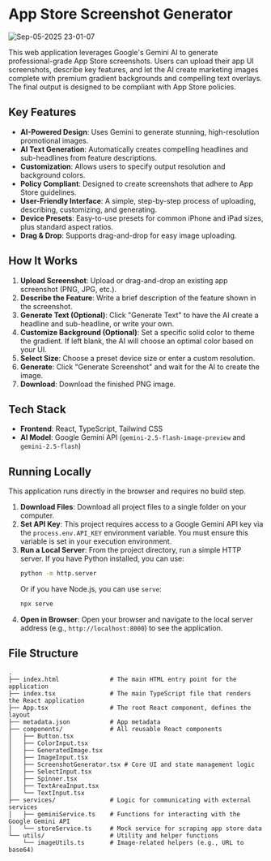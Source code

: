 # App Store Screenshot Generator
![Sep-05-2025 23-01-07](https://github.com/user-attachments/assets/124b9e9e-0878-482c-9d2c-c8276de7a21b)



This web application leverages Google's Gemini AI to generate professional-grade App Store screenshots. Users can upload their app UI screenshots, describe key features, and let the AI create marketing images complete with premium gradient backgrounds and compelling text overlays. The final output is designed to be compliant with App Store policies.

## Key Features

-   **AI-Powered Design**: Uses Gemini to generate stunning, high-resolution promotional images.
-   **AI Text Generation**: Automatically creates compelling headlines and sub-headlines from feature descriptions.
-   **Customization**: Allows users to specify output resolution and background colors.
-   **Policy Compliant**: Designed to create screenshots that adhere to App Store guidelines.
-   **User-Friendly Interface**: A simple, step-by-step process of uploading, describing, customizing, and generating.
-   **Device Presets**: Easy-to-use presets for common iPhone and iPad sizes, plus standard aspect ratios.
-   **Drag & Drop**: Supports drag-and-drop for easy image uploading.

## How It Works

1.  **Upload Screenshot**: Upload or drag-and-drop an existing app screenshot (PNG, JPG, etc.).
2.  **Describe the Feature**: Write a brief description of the feature shown in the screenshot.
3.  **Generate Text (Optional)**: Click "Generate Text" to have the AI create a headline and sub-headline, or write your own.
4.  **Customize Background (Optional)**: Set a specific solid color to theme the gradient. If left blank, the AI will choose an optimal color based on your UI.
5.  **Select Size**: Choose a preset device size or enter a custom resolution.
6.  **Generate**: Click "Generate Screenshot" and wait for the AI to create the image.
7.  **Download**: Download the finished PNG image.

## Tech Stack

-   **Frontend**: React, TypeScript, Tailwind CSS
-   **AI Model**: Google Gemini API (`gemini-2.5-flash-image-preview` and `gemini-2.5-flash`)

## Running Locally

This application runs directly in the browser and requires no build step.

1.  **Download Files**: Download all project files to a single folder on your computer.
2.  **Set API Key**: This project requires access to a Google Gemini API key via the `process.env.API_KEY` environment variable. You must ensure this variable is set in your execution environment.
3.  **Run a Local Server**: From the project directory, run a simple HTTP server. If you have Python installed, you can use:
    ```bash
    python -m http.server
    ```
    Or if you have Node.js, you can use `serve`:
    ```bash
    npx serve
    ```
4.  **Open in Browser**: Open your browser and navigate to the local server address (e.g., `http://localhost:8000`) to see the application.

## File Structure

```
.
├── index.html              # The main HTML entry point for the application
├── index.tsx               # The main TypeScript file that renders the React application
├── App.tsx                 # The root React component, defines the layout
├── metadata.json           # App metadata
├── components/             # All reusable React components
│   ├── Button.tsx
│   ├── ColorInput.tsx
│   ├── GeneratedImage.tsx
│   ├── ImageInput.tsx
│   ├── ScreenshotGenerator.tsx # Core UI and state management logic
│   ├── SelectInput.tsx
│   ├── Spinner.tsx
│   ├── TextAreaInput.tsx
│   └── TextInput.tsx
├── services/               # Logic for communicating with external services
│   ├── geminiService.ts    # Functions for interacting with the Google Gemini API
│   └── storeService.ts     # Mock service for scraping app store data
└── utils/                  # Utility and helper functions
    └── imageUtils.ts       # Image-related helpers (e.g., URL to base64)
```
